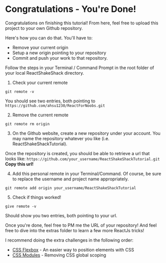 # Congratulations - You're Done!

Congratulations on finishing this tutorial! From here, feel free to upload this project to your own Github repository.

Here's how you can do that. You'll have to:

- Remove your current origin
- Setup a new origin pointing to your repository
- Commit and push your work to that repository.

Follow the steps in your Terminal / Command Prompt in the root folder of your local ReactShakeShack directory.

1. Check your current remote

```
git remote -v
```
You should see two entries, both pointing to `https://github.com/ahsu1230/ReactForNoobs.git`

2. Remove the current remote

```
git remote rm origin
```

3. On the Github website, create a new repository under your account. You may name the repository whatever you like (i.e. ReactShakeShackTutorial).

Once the repository is created, you should be able to retrieve a url that looks like:
`https://github.com/your_username/ReactShakeShackTutorial.git`
**Copy this url!**

4. Add this personal remote in your Terminal/Command. Of course, be sure to replace the username and project name appropriately.

```
git remote add origin your_username/ReactShakeShackTutorial
```

5. Check if things worked!

```
give remote -v
```
Should show you two entries, both pointing to your url.

Once you're done, feel free to PM me the URL of your repository! And feel free to dive into the extras folder to learn a few more ReactJs tricks!

I recommend doing the extra challenges in the following order:

- [CSS Flexbox](./extras/css_flexbox.md) - An easier way to position elements with CSS
- [CSS Modules](./extras/css_modules.md) - Removing CSS global scoping